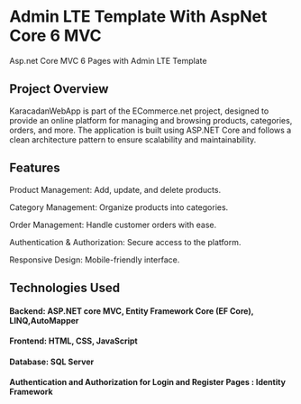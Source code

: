 # Admin LTE Template With AspNet Core 6 MVC
Asp.net Core MVC 6 Pages with Admin LTE Template

## Project Overview

KaracadanWebApp is part of the ECommerce.net project, designed to provide an online platform for managing and browsing products, categories, orders, and more. The application is built using ASP.NET Core and follows a clean architecture pattern to ensure scalability and maintainability.

## Features

Product Management: Add, update, and delete products.

Category Management: Organize products into categories.

Order Management: Handle customer orders with ease.

Authentication & Authorization: Secure access to the platform.

Responsive Design: Mobile-friendly interface.

## Technologies Used

#### Backend: ASP.NET core MVC, Entity Framework Core (EF Core), LINQ,AutoMapper
#### Frontend: HTML, CSS, JavaScript
#### Database: SQL Server
#### Authentication and Authorization for Login and Register Pages : Identity Framework

